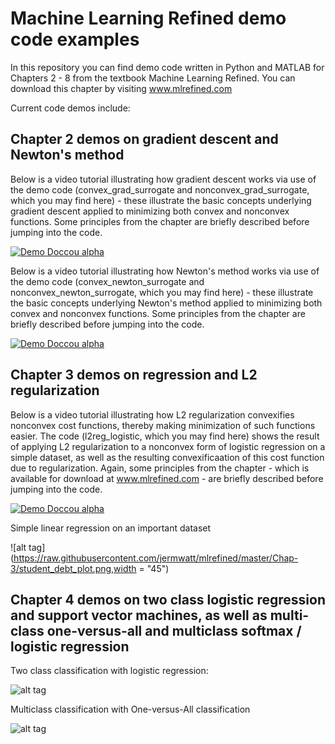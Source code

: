 # Machine Learning Refined demo code examples

In this repository you can find demo code written in Python and MATLAB for Chapters 2 - 8 from the textbook Machine Learning Refined.  You can download this chapter by visiting www.mlrefined.com

Current code demos include:

## Chapter 2 demos on gradient descent and Newton's method

Below is a video tutorial illustrating how gradient descent works via use of the demo code (convex_grad_surrogate and nonconvex_grad_surrogate, which you may find here) - these illustrate the basic concepts underlying gradient descent applied to minimizing both convex and nonconvex functions. Some principles from the chapter are briefly described before jumping into the code.

[![Demo Doccou alpha](https://j.gifs.com/o2AJjA.gif)](https://youtu.be/yy1otucCYVM)

Below is a video tutorial illustrating how Newton's method works via use of the demo code (convex_newton_surrogate and nonconvex_newton_surrogate, which you may find here) - these illustrate the basic concepts underlying Newton's method applied to minimizing both convex and nonconvex functions. Some principles from the chapter are briefly described before jumping into the code.

[![Demo Doccou alpha](https://j.gifs.com/zpql9q.gif)](https://www.youtube.com/watch?v=LLc-N3jgj7U)

## Chapter 3 demos on regression and L2 regularization

Below is a video tutorial illustrating how L2 regularization convexifies nonconvex cost functions, thereby making minimization of such functions easier.  The code (l2reg_logistic, which you may find here) shows the result of applying L2 regularization to a nonconvex form of logistic regression on a simple dataset, as well as the resulting convexificaation of this cost function due to regularization.   Again, some principles from the chapter - which is available for download at www.mlrefined.com -  are briefly described before jumping into the code.

[![Demo Doccou alpha](https://j.gifs.com/AD8OG1.gif)](https://youtu.be/ON_7wm-Qe6c)

Simple linear regression on an important dataset

![alt tag](https://raw.githubusercontent.com/jermwatt/mlrefined/master/Chap-3/student_debt_plot.png,width = "45")


## Chapter 4 demos on two class logistic regression and support vector machines, as well as multi-class one-versus-all and multiclass softmax / logistic regression

Two class classification with logistic regression:

![alt tag](https://raw.githubusercontent.com/jermwatt/mlrefined/master/Chap-4/2class-classification/logistic_example.png)

Multiclass classification with One-versus-All classification

![alt tag](https://raw.githubusercontent.com/jermwatt/mlrefined/master/Chap-4/multi-class/multiclass.gif)

